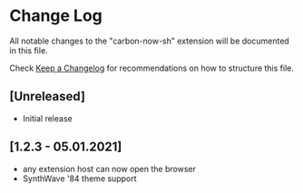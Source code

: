 # Change Log
All notable changes to the "carbon-now-sh" extension will be documented in this file.

Check [Keep a Changelog](http://keepachangelog.com/) for recommendations on how to structure this file.

## [Unreleased]
- Initial release

## [1.2.3 - 05.01.2021]

- any extension host can now open the browser
- SynthWave '84 theme support
